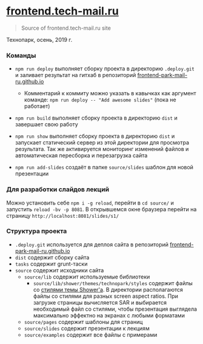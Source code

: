 # [frontend.tech-mail.ru](http://frontend.tech-mail.ru/)
> Source of frontend.tech-mail.ru site

Технопарк, осень, 2019 г.

### Команды

- `npm run deploy` выполняет сборку проекта в директорию `.deploy.git` и заливает результат на гитхаб в репозиторий [frontend-park-mail-ru.github.io](https://github.com/frontend-park-mail-ru/frontend-park-mail-ru.github.io)
  
  - Комментарий к коммиту можно указать в кавычках как аргумент команде: `npm run deploy -- "Add awesome slides"` (пока не работает)
  
- `npm run build` выполняет сборку проекта в директорию `dist` и завершает свою работу
- `npm run show` выполняет сборку проекта в директорию `dist` и запускает статический сервер из этой директории для просмотра результата. Так же активируется мониторинг изменений файлов и автоматическая пересборка и перезагрузка сайта
- `npm run add-slides` создаёт в папке `source/slides` шаблон для новой презентации

### Для разработки слайдов лекций

Можно установить себе `npm i -g reload`, перейти в `cd source/` и запустить `reload -bv -p 8081`. В открывшемся окне браузера перейти на страницу `http://localhost:8081/slides/s1/`

### Структура проекта

- `.deploy.git` используется для деплоя сайта в репозиторий [frontend-park-mail-ru.github.io](https://github.com/frontend-park-mail-ru/frontend-park-mail-ru.github.io)
- `dist` содержит сборку сайта
- `tasks` содержит grunt-таски
- `source` содержит исходники сайта
  - `source/lib` содержит используемые библиотеки
    - `source/lib/shower/themes/technopark/styles` содержит файлы со [стилями темы Shower'а](https://github.com/frontend-park-mail-ru/shower-technopark-theme). В директории располагаются файлы со стилями для разных screen aspect ratios. При загрузке страницы вычисляется SAR и выбирается необходимый файл со стилями, чтобы презентация выглядела максимально эффектно на экранах с любыми форматами
  - `source/pages` содержит шаблоны для страниц 
  - `source/slides` содержит презентации к лекциям
  - `source/examples` содержит все файлы с примерами
